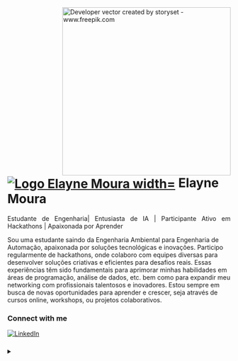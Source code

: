  <img align="right" alt="Developer vector created by storyset - www.freepik.com" height="380" src="https://user-images.githubusercontent.com/97471199/230774187-e482399b-492c-4c17-a831-0314bf90526e.png">

<h1>
    <a href="https://elidianaandrade.github.io/">
     <img align="center" alt="Logo Elayne Moura width="36px" src="https://user-images.githubusercontent.com/97471199/230773934-2eeb538d-d992-4199-872e-117c1c635d81.png"></a>
    <span>Elayne Moura</span>
</h1>

<p align="justify">Estudante de Engenharia| Entusiasta de IA | Participante Ativo em Hackathons | Apaixonada por Aprender

Sou uma estudante saindo da Engenharia Ambiental para Engenharia de Automação, apaixonada por soluções tecnológicas e inovações. 
Participo regularmente de hackathons, onde colaboro com equipes diversas para desenvolver soluções criativas e eficientes para desafios reais. Essas experiências têm sido fundamentais para aprimorar minhas habilidades em áreas de programação, análise de dados, etc. bem como para expandir meu networking com profissionais talentosos e inovadores.
Estou sempre em busca de novas oportunidades para aprender e crescer, seja através de cursos online, workshops, ou projetos colaborativos.
<br>
</p>
<!--
[![Preview](https://img.shields.io/badge/Portfolio-000?style=for-the-badge&logo=github&logoColor=FF00F6)](https://elidianaandrade.github.io/)
[![GitHub Page](https://img.shields.io/badge/elidianaandrade.github.io-67136f?style=for-the-badge)](https://elidianaandrade.github.io/)
-->

### Connect with me

[![LinkedIn](https://img.shields.io/badge/-LinkedIn-000?style=for-the-badge&logo=linkedin&logoColor=FF00F6&color:FFF)](https://www.linkedin.com/in/elayne-pinheiro-298665231/)

### 


<!--[![Most Used Languages](https://github-readme-stats-git-masterrstaa-rickstaa.vercel.app/api/top-langs/?username=elidianaandrade&line_height=10&card_width=290&layout=compact&hide_title=false&count_private=true&langs_count=5&show_icons=true&title_color=FF00F6&hide=html,css,scss&bg_color=000&text_color=8B8B8B&border_radius=3&border_color=561760&count_private=true)](https://github.com/elidianaandrade/github-readme-stats)-->

<details align="left">
  <summary></summary> 
 
  - Badges by <a href="https://shields.io/">shields.io</a><br>
  - Developer vector created by <a href="https://www.freepik.com/vectors/developer">storyset - www.freepik.com</a> (edited by author)
 
  <div align="right">Made with 💜 by <a href="https://github.com/elidianaandrade">EP</a>.</div>

</details>


